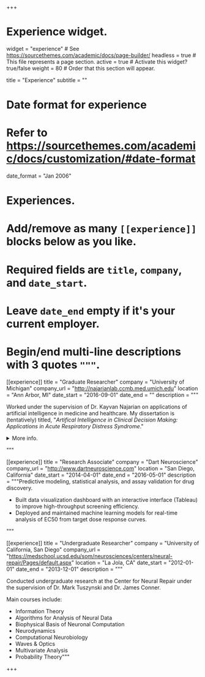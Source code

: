 +++
# Experience widget.
widget = "experience"  # See https://sourcethemes.com/academic/docs/page-builder/
headless = true  # This file represents a page section.
active = true  # Activate this widget? true/false
weight = 80  # Order that this section will appear.

title = "Experience"
subtitle = ""

# Date format for experience
#   Refer to https://sourcethemes.com/academic/docs/customization/#date-format
date_format = "Jan 2006"

# Experiences.
#   Add/remove as many `[[experience]]` blocks below as you like.
#   Required fields are `title`, `company`, and `date_start`.
#   Leave `date_end` empty if it's your current employer.
#   Begin/end multi-line descriptions with 3 quotes `"""`.

[[experience]]
  title = "Graduate Researcher"
  company = "University of Michigan"
  company_url = "http://najarianlab.ccmb.med.umich.edu"
  location = "Ann Arbor, MI"
  date_start = "2016-09-01"
  date_end = ""
  description = """
  
  Worked under the supervision of Dr. Kayvan Najarian on applications of artificial intelligence in medicine and healthcare. My dissertation is (tentatively) titled, "*Artifical Intelligence in Clinical Decision Making: Applications in Acute Respiratory Distress Syndrome*."

<details>

  <summary>More info.</summary>

  <br>

  Responsibilities include:
  
  * Developed theoretically motivated, principled algorithms for clinical decision support systems.
  * Close collaboration with a multi-disciplinary team of scientists/engineers in our lab and physicians at Michigan Medicine.
  * Led multiple projects from start to finish: including grant proposal, data acquisition + processing, algorithm development, model training + validation, and publications in multiple journals and conferences.

  <br>

  Main courses include: 

  * Machine learning
  * Signal Processing and Machine Learning
  * Deep Learning in Bioinformatics
  * Applied Data Science
  * Mathematics of Biological Networks
  * Linear Algebra
  * Probability and Computing
  * Biostatistics

</details>

  """

[[experience]]
  title = "Research Associate"
  company = "Dart Neuroscience"
  company_url = "http://www.dartneuroscience.com"
  location = "San Diego, California"
  date_start = "2014-04-01"
  date_end = "2016-05-01"
  description = """Predictive modeling, statistical analysis, and assay validation for drug discovery.

  * Built data visualization dashboard with an interactive interface (Tableau) to improve high-throughput screening efficiency.
  * Deployed and maintained machine learning models for real-time analysis of EC50 from target dose response curves.

  """

[[experience]]
  title = "Undergraduate Researcher"
  company = "University of California, San Diego"
  company_url = "https://medschool.ucsd.edu/som/neurosciences/centers/neural-repair/Pages/default.aspx"
  location = "La Jola, CA"
  date_start = "2012-01-01"
  date_end = "2013-12-01"
  description = """

  Conducted undergraduate research at the Center for Neural Repair under the supervision of Dr. Mark Tuszynski and Dr. James Conner.

  Main courses include: 

  * Information Theory
  * Algorithms for Analysis of Neural Data
  * Biophysical Basis of Neuronal Computation
  * Neurodynamics
  * Computational Neurobiology
  * Waves & Optics
  * Multivariate Analysis
  * Probability Theory"""

+++
